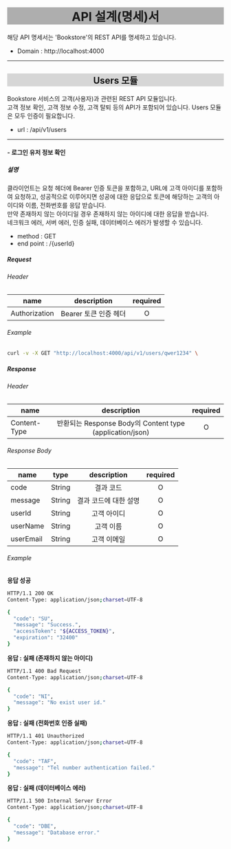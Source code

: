 <h1 style='background-color: rgba(55, 55, 55, 0.4); text-align: center'>API 설계(명세)서 </h1>

해당 API 명세서는 'Bookstore'의 REST API를 명세하고 있습니다.  

- Domain : http://localhost:4000    

***
  
<h2 style='background-color: rgba(55, 55, 55, 0.2); text-align: center'>Users 모듈</h2>

Bookstore 서비스의 고객(사용자)과 관련된 REST API 모듈입니다.  
고객 정보 확인, 고객 정보 수정, 고객 탈퇴 등의 API가 포함되어 있습니다.
Users 모듈은 모두 인증이 필요합니다.  
  
- url : /api/v1/users  

***

#### - 로그인 유저 정보 확인  
  
##### 설명

클라이언트는 요청 헤더에 Bearer 인증 토큰을 포함하고, URL에 고객 아이디를 포함하여 요청하고, 성공적으로 이루어지면 성공에 대한 응답으로 토큰에 해당하는 고객의 아이디와 이름, 전화번호를 응답 받습니다.  
만약 존재하지 않는 아이디일 경우 존재하지 않는 아이디에 대한 응답을 받습니다.  
네크워크 에러, 서버 에러, 인증 실패, 데이터베이스 에러가 발생할 수 있습니다.

- method : GET  
- end point : /{userId}  

##### Request

###### Header

| name | description | required |
|---|:---:|:---:|
| Authorization | Bearer 토큰 인증 헤더 | O |

###### Example

```bash
curl -v -X GET "http://localhost:4000/api/v1/users/qwer1234" \
```

##### Response

###### Header

| name | description | required |
|---|:---:|:---:|
| Content-Type | 반환되는 Response Body의 Content type (application/json) | O |

###### Response Body

| name | type | description | required |
|---|:---:|:---:|:---:|
| code | String | 결과 코드 | O |
| message | String | 결과 코드에 대한 설명 | O |
| userId | String | 고객 아이디 | O |
| userName | String | 고객 이름 | O |
| userEmail | String | 고객 이메일 | O |

###### Example

**응답 성공**
```bash
HTTP/1.1 200 OK
Content-Type: application/json;charset=UTF-8

{
  "code": "SU",
  "message": "Success.",
  "accessToken": "${ACCESS_TOKEN}",
  "expiration": "32400"
}
```

**응답 : 실패 (존재하지 않는 아이디)**
```bash
HTTP/1.1 400 Bad Request
Content-Type: application/json;charset=UTF-8

{
  "code": "NI",
  "message": "No exist user id."
}
```

**응답 : 실패 (전화번호 인증 실패)**
```bash
HTTP/1.1 401 Unauthorized
Content-Type: application/json;charset=UTF-8

{
  "code": "TAF",
  "message": "Tel number authentication failed."
}
```

**응답 : 실패 (데이터베이스 에러)**
```bash
HTTP/1.1 500 Internal Server Error
Content-Type: application/json;charset=UTF-8

{
  "code": "DBE",
  "message": "Database error."
}
```